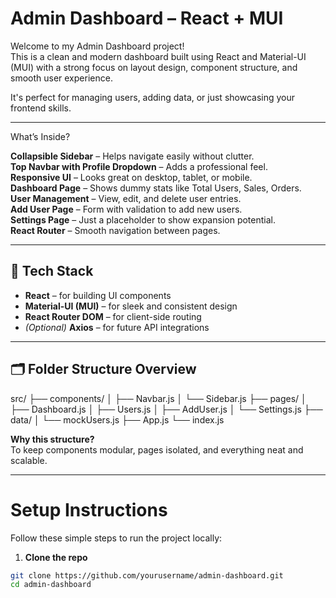 # Admin Dashboard – React + MUI

Welcome to my Admin Dashboard project!  
This is a clean and modern dashboard built using React and Material-UI (MUI) with a strong focus on layout design, component structure, and smooth user experience.

 It's perfect for managing users, adding data, or just showcasing your frontend skills.

---

 What’s Inside?

 **Collapsible Sidebar** – Helps navigate easily without clutter.  
 **Top Navbar with Profile Dropdown** – Adds a professional feel.  
 **Responsive UI** – Looks great on desktop, tablet, or mobile.  
 **Dashboard Page** – Shows dummy stats like Total Users, Sales, Orders.  
 **User Management** – View, edit, and delete user entries.  
 **Add User Page** – Form with validation to add new users.  
 **Settings Page** – Just a placeholder to show expansion potential.  
 **React Router** – Smooth navigation between pages.   

---

## 🧱 Tech Stack

- **React** – for building UI components
- **Material-UI (MUI)** – for sleek and consistent design
- **React Router DOM** – for client-side routing
- *(Optional)* **Axios** – for future API integrations

---

## 🗂 Folder Structure Overview

src/
├── components/
│ ├── Navbar.js
│ └── Sidebar.js
├── pages/
│ ├── Dashboard.js
│ ├── Users.js
│ ├── AddUser.js
│ └── Settings.js
├── data/
│ └── mockUsers.js
├── App.js
└── index.js


**Why this structure?**  
To keep components modular, pages isolated, and everything neat and scalable.

---

# Setup Instructions

Follow these simple steps to run the project locally:

1. **Clone the repo**
```bash
git clone https://github.com/yourusername/admin-dashboard.git
cd admin-dashboard

